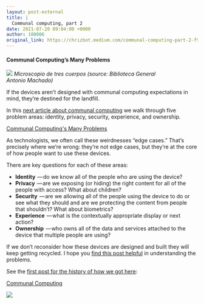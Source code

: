 ```yaml
---
layout: post-external
title: |
  Communal computing, part 2
date: 2021-07-20 09:04:00 +0000
author: 100006
original_link: https://chrizbot.medium.com/communal-computing-part-2-f9f74087d929?source=rss-ba6349c9c628------2
---
```


#### Communal Computing’s Many Problems

![](https://cdn-images-1.medium.com/max/1024/0*0MOHmHJ-0wqxkOOU.jpg)
_Microscopio de tres cuerpos (source: Biblioteca General Antonio Machado)_

If the devices aren’t designed with communal computing expectations in mind, they’re destined for the landfill.

In this [next article about communal computing](https://www.oreilly.com/radar/communal-computings-many-problems/) we walk through five problem areas: identity, privacy, security, experience, and ownership.

[Communal Computing's Many Problems](https://www.oreilly.com/radar/communal-computings-many-problems/)

As technologists, we often call these weirdnesses “edge cases.” That’s precisely where we’re wrong: they’re not edge cases, but they’re at the core of how people want to use these devices.

There are key questions for each of these areas:

- **Identity**  — do we know all of the people who are using the device?
- **Privacy**  — are we exposing (or hiding) the right content for all of the people with access? What about children?
- **Security**  — are we allowing all of the people using the device to do or see what they should and are we protecting the content from people that shouldn’t? What about biometrics?
- **Experience**  — what is the contextually appropriate display or next action?
- **Ownership**  — who owns all of the data and services attached to the device that multiple people are using?

If we don’t reconsider how these devices are designed and built they will keep getting recycled. I hope you [find this post helpful](https://www.oreilly.com/radar/communal-computings-many-problems/) in understanding the problems.

See the [first post for the history of how we got here](https://www.oreilly.com/radar/communal-computing/):

[Communal Computing](https://www.oreilly.com/radar/communal-computing/)

 ![](https://medium.com/_/stat?event=post.clientViewed&referrerSource=full_rss&postId=f9f74087d929)
